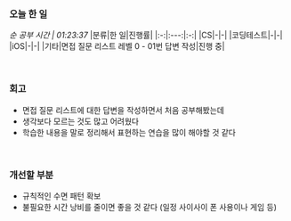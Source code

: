 ### 오늘 한 일
_순 공부 시간 | 01:23:37_
|분류|한 일|진행률|
|:-:|:---:|:-:|
|CS|-|-|
|코딩테스트|-|-|
|iOS|-|-|
|기타|면접 질문 리스트 레벨 0 - 01번 답변 작성|진행 중|

<br>

### 회고
- 면접 질문 리스트에 대한 답변을 작성하면서 처음 공부해봤는데
- 생각보다 모르는 것도 많고 어려웠다
- 학습한 내용을 말로 정리해서 표현하는 연습을 많이 해야할 것 같다

<br>

### 개선할 부분
- 규칙적인 수면 패턴 확보
- 불필요한 시간 낭비를 줄이면 좋을 것 같다 (일정 사이사이 폰 사용이나 게임 등)

